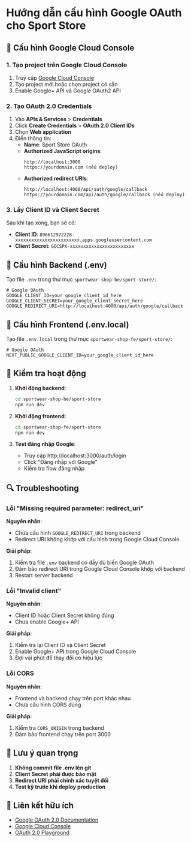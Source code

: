 # Hướng dẫn cấu hình Google OAuth cho Sport Store

## 🔧 Cấu hình Google Cloud Console

### 1. Tạo project trên Google Cloud Console

1. Truy cập [Google Cloud Console](https://console.cloud.google.com/)
2. Tạo project mới hoặc chọn project có sẵn
3. Enable Google+ API và Google OAuth2 API

### 2. Tạo OAuth 2.0 Credentials

1. Vào **APIs & Services** > **Credentials**
2. Click **Create Credentials** > **OAuth 2.0 Client IDs**
3. Chọn **Web application**
4. Điền thông tin:
   - **Name**: Sport Store OAuth
   - **Authorized JavaScript origins**:
     ```
     http://localhost:3000
     https://yourdomain.com (nếu deploy)
     ```
   - **Authorized redirect URIs**:
     ```
     http://localhost:4000/api/auth/google/callback
     https://yourdomain.com/api/auth/google/callback (nếu deploy)
     ```

### 3. Lấy Client ID và Client Secret

Sau khi tạo xong, bạn sẽ có:
- **Client ID**: `896612922228-xxxxxxxxxxxxxxxxxxxxxxxx.apps.googleusercontent.com`
- **Client Secret**: `GOCSPX-xxxxxxxxxxxxxxxxxxxxxxxx`

## 🔧 Cấu hình Backend (.env)

Tạo file `.env` trong thư mục `sportwear-shop-be/sport-store/`:

```env
# Google OAuth
GOOGLE_CLIENT_ID=your_google_client_id_here
GOOGLE_CLIENT_SECRET=your_google_client_secret_here
GOOGLE_REDIRECT_URI=http://localhost:4000/api/auth/google/callback
```

## 🔧 Cấu hình Frontend (.env.local)

Tạo file `.env.local` trong thư mục `sportwear-shop-fe/sport-store/`:

```env
# Google OAuth
NEXT_PUBLIC_GOOGLE_CLIENT_ID=your_google_client_id_here
```

## 🚀 Kiểm tra hoạt động

1. **Khởi động backend**:
   ```bash
   cd sportwear-shop-be/sport-store
   npm run dev
   ```

2. **Khởi động frontend**:
   ```bash
   cd sportwear-shop-fe/sport-store
   npm run dev
   ```

3. **Test đăng nhập Google**:
   - Truy cập http://localhost:3000/auth/login
   - Click "Đăng nhập với Google"
   - Kiểm tra flow đăng nhập

## 🔍 Troubleshooting

### Lỗi "Missing required parameter: redirect_uri"

**Nguyên nhân**: 
- Chưa cấu hình `GOOGLE_REDIRECT_URI` trong backend
- Redirect URI không khớp với cấu hình trong Google Cloud Console

**Giải pháp**:
1. Kiểm tra file `.env` backend có đầy đủ biến Google OAuth
2. Đảm bảo redirect URI trong Google Cloud Console khớp với backend
3. Restart server backend

### Lỗi "Invalid client"

**Nguyên nhân**: 
- Client ID hoặc Client Secret không đúng
- Chưa enable Google+ API

**Giải pháp**:
1. Kiểm tra lại Client ID và Client Secret
2. Enable Google+ API trong Google Cloud Console
3. Đợi vài phút để thay đổi có hiệu lực

### Lỗi CORS

**Nguyên nhân**: 
- Frontend và backend chạy trên port khác nhau
- Chưa cấu hình CORS đúng

**Giải pháp**:
1. Kiểm tra `CORS_ORIGIN` trong backend
2. Đảm bảo frontend chạy trên port 3000

## 📝 Lưu ý quan trọng

1. **Không commit file .env lên git**
2. **Client Secret phải được bảo mật**
3. **Redirect URI phải chính xác tuyệt đối**
4. **Test kỹ trước khi deploy production**

## 🔗 Liên kết hữu ích

- [Google OAuth 2.0 Documentation](https://developers.google.com/identity/protocols/oauth2)
- [Google Cloud Console](https://console.cloud.google.com/)
- [OAuth 2.0 Playground](https://developers.google.com/oauthplayground/) 